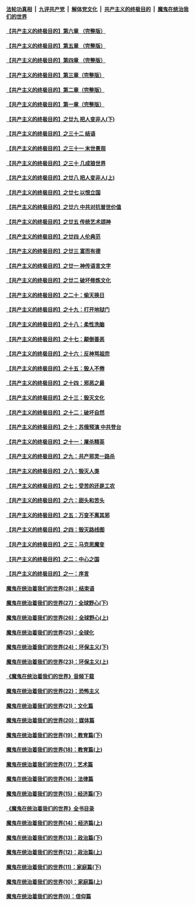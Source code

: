 ####  [法轮功真相](../../../../basic/blob/master/README.md?t=05280531) &nbsp;|&nbsp; [九评共产党](../../../../9ping.md/blob/master/README.md?t=05280531) &nbsp;|&nbsp; [解体党文化](../../../../jtdwh.md/blob/master/README.md?t=05280531)  &nbsp;|&nbsp; [共产主义的终极目的](../../../../gczydzjmd.md/blob/master/README.md?t=05280531) &nbsp;|&nbsp; [魔鬼在统治我们的世界](../../../../mgztzwmdsj.md/blob/master/README.md?t=05280531) 

#### [【共产主义的终极目的】第六章 （完整版）](../pages/nsc422/n11428913.md?t=05280531) 

#### [【共产主义的终极目的】第五章 （完整版）](../pages/nsc422/n11428912.md?t=05280531) 

#### [【共产主义的终极目的】第四章 （完整版）](../pages/nsc422/n11428907.md?t=05280531) 

#### [【共产主义的终极目的】第三章（完整版）](../pages/nsc422/n11428848.md?t=05280531) 

#### [【共产主义的终极目的】第二章（完整版）](../pages/nsc422/n11428831.md?t=05280531) 

#### [【共产主义的终极目的】第一章（完整版）](../pages/nsc422/n11417651.md?t=05280531) 

#### [【共产主义的终极目的】之廿九 把人变非人(下)](../pages/nsc422/n11344140.md?t=05280531) 

#### [【共产主义的终极目的】之三十二 结语](../pages/nsc422/n11360535.md?t=05280531) 

#### [【共产主义的终极目的】之三十一 末世景观](../pages/nsc422/n11351129.md?t=05280531) 

#### [【共产主义的终极目的】之三十 几成狼世界](../pages/nsc422/n11348280.md?t=05280531) 

#### [【共产主义的终极目的】之廿八 把人变非人(上)](../pages/nsc422/n11340492.md?t=05280531) 

#### [【共产主义的终极目的】之廿七 以恨立国](../pages/nsc422/n11336944.md?t=05280531) 

#### [【共产主义的终极目的】之廿六 中共对抗普世价值](../pages/nsc422/n11324785.md?t=05280531) 

#### [【共产主义的终极目的】之廿五 传统艺术颂神](../pages/nsc422/n11296396.md?t=05280531) 

#### [【共产主义的终极目的】之廿四 人伦典范](../pages/nsc422/n11296397.md?t=05280531) 

#### [【共产主义的终极目的】之廿三 富而有德](../pages/nsc422/n11283598.md?t=05280531) 

#### [【共产主义的终极目的】之廿一 神传语言文字](../pages/nsc422/n11263265.md?t=05280531) 

#### [【共产主义的终极目的】之廿二 破坏修炼文化](../pages/nsc422/n11245728.md?t=05280531) 

#### [【共产主义的终极目的】之二十：偷天换日](../pages/nsc422/n11238846.md?t=05280531) 

#### [【共产主义的终极目的】之十九：打开地狱门](../pages/nsc422/n11206376.md?t=05280531) 

#### [【共产主义的终极目的】之十八：柔性洗脑](../pages/nsc422/n11199994.md?t=05280531) 

#### [【共产主义的终极目的】之十七：颠倒善恶](../pages/nsc422/n11179782.md?t=05280531) 

#### [【共产主义的终极目的】之十六：反神骂祖宗](../pages/nsc422/n11166798.md?t=05280531) 

#### [【共产主义的终极目的】之十五：毁人不倦](../pages/nsc422/n11166792.md?t=05280531) 

#### [【共产主义的终极目的】之十四：邪恶之最](../pages/nsc422/n11150249.md?t=05280531) 

#### [【共产主义的终极目的】之十三：毁灭文化](../pages/nsc422/n11135227.md?t=05280531) 

#### [【共产主义的终极目的】之十二：破坏自然](../pages/nsc422/n11135214.md?t=05280531) 

#### [【共产主义的终极目的】之十：苏俄预演 中共登台](../pages/nsc422/n11118424.md?t=05280531) 

#### [【共产主义的终极目的】之十一：屠杀精英](../pages/nsc422/n11118442.md?t=05280531) 

#### [【共产主义的终极目的】之九：共产邪灵一路杀](../pages/nsc422/n11114139.md?t=05280531) 

#### [【共产主义的终极目的】之八：毁灭人类](../pages/nsc422/n11108503.md?t=05280531) 

#### [【共产主义的终极目的】之七：受苦的还是工农](../pages/nsc422/n11101809.md?t=05280531) 

#### [【共产主义的终极目的】之六：甜头和苦头](../pages/nsc422/n11096971.md?t=05280531) 

#### [【共产主义的终极目的】之五：万变不离其邪](../pages/nsc422/n11091285.md?t=05280531) 

#### [【共产主义的终极目的】之四：毁灭路线图](../pages/nsc422/n11086284.md?t=05280531) 

#### [【共产主义的终极目的】之三：马克思魔变](../pages/nsc422/n11061941.md?t=05280531) 

#### [【共产主义的终极目的】之二：中心之国](../pages/nsc422/n11047728.md?t=05280531) 

#### [【共产主义的终极目的】之一：序言](../pages/nsc422/n11086077.md?t=05280531) 

#### [魔鬼在统治着我们的世界(28)：结束语](../pages/nsc422/n10936246.md?t=05280531) 

#### [魔鬼在统治着我们的世界(27)：全球野心(下)](../pages/nsc422/n10928319.md?t=05280531) 

#### [魔鬼在统治着我们的世界(26)：全球野心(上)](../pages/nsc422/n10900318.md?t=05280531) 

#### [魔鬼在统治着我们的世界(25)：全球化](../pages/nsc422/n10788205.md?t=05280531) 

#### [魔鬼在统治着我们的世界(24)：环保主义(下)](../pages/nsc422/n10695307.md?t=05280531) 

#### [魔鬼在统治着我们的世界(23)：环保主义(上)](../pages/nsc422/n10688613.md?t=05280531) 

#### [《魔鬼在统治着我们的世界》音频下载](../pages/nsc422/n10635553.md?t=05280531) 

#### [魔鬼在统治着我们的世界(22)：恐怖主义](../pages/nsc422/n10614727.md?t=05280531) 

#### [魔鬼在统治着我们的世界(21)：文化篇](../pages/nsc422/n10597706.md?t=05280531) 

#### [魔鬼在统治着我们的世界(20)：媒体篇](../pages/nsc422/n10586579.md?t=05280531) 

#### [魔鬼在统治着我们的世界(19)：教育篇(下)](../pages/nsc422/n10564808.md?t=05280531) 

#### [魔鬼在统治着我们的世界(18)：教育篇(上)](../pages/nsc422/n10526970.md?t=05280531) 

#### [魔鬼在统治着我们的世界(17)：艺术篇](../pages/nsc422/n10499093.md?t=05280531) 

#### [魔鬼在统治着我们的世界(16)：法律篇](../pages/nsc422/n10485969.md?t=05280531) 

#### [魔鬼在统治着我们的世界(15)：经济篇(下)](../pages/nsc422/n10469975.md?t=05280531) 

#### [《魔鬼在统治着我们的世界》全书目录](../pages/nsc422/n10464261.md?t=05280531) 

#### [魔鬼在统治着我们的世界(14)：经济篇(上)](../pages/nsc422/n10457370.md?t=05280531) 

#### [魔鬼在统治着我们的世界(13)：政治篇(下)](../pages/nsc422/n10448270.md?t=05280531) 

#### [魔鬼在统治着我们的世界(12)：政治篇(上)](../pages/nsc422/n10444576.md?t=05280531) 

#### [魔鬼在统治着我们的世界(11)：家庭篇(下)](../pages/nsc422/n10440961.md?t=05280531) 

#### [魔鬼在统治着我们的世界(10)：家庭篇(上)](../pages/nsc422/n10435448.md?t=05280531) 

#### [魔鬼在统治着我们的世界(9)：信仰篇](../pages/nsc422/n10432159.md?t=05280531) 

